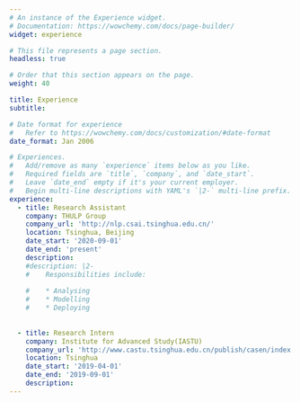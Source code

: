 ```yaml
---
# An instance of the Experience widget.
# Documentation: https://wowchemy.com/docs/page-builder/
widget: experience

# This file represents a page section.
headless: true

# Order that this section appears on the page.
weight: 40

title: Experience
subtitle:

# Date format for experience
#   Refer to https://wowchemy.com/docs/customization/#date-format
date_format: Jan 2006

# Experiences.
#   Add/remove as many `experience` items below as you like.
#   Required fields are `title`, `company`, and `date_start`.
#   Leave `date_end` empty if it's your current employer.
#   Begin multi-line descriptions with YAML's `|2-` multi-line prefix.
experience:
  - title: Research Assistant
    company: THULP Group
    company_url: 'http://nlp.csai.tsinghua.edu.cn/'
    location: Tsinghua, Beijing
    date_start: '2020-09-01'
    date_end: 'present'
    description: 
    #description: |2-
    #    Responsibilities include:
        
    #    * Analysing
    #    * Modelling
    #    * Deploying
    
        
  - title: Research Intern
    company: Institute for Advanced Study(IASTU)
    company_url: 'http://www.castu.tsinghua.edu.cn/publish/casen/index.html'
    location: Tsinghua
    date_start: '2019-04-01'
    date_end: '2019-09-01'
    description: 
---
```


